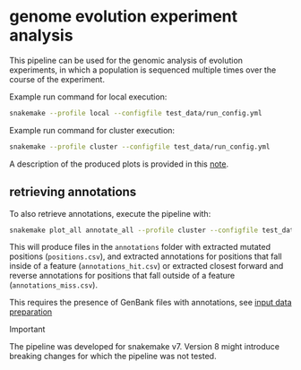 # genome evolution experiment analysis

This pipeline can be used for the genomic analysis of evolution experiments, in which a population is sequenced multiple times over the course of the experiment.

Example run command for local execution:
```bash
snakemake --profile local --configfile test_data/run_config.yml
```

Example run command for cluster execution:
```bash
snakemake --profile cluster --configfile test_data/run_config.yml
```

A description of the produced plots is provided in this [note](notes/plot_description.md).

## retrieving annotations

To also retrieve annotations, execute the pipeline with:
```bash
snakemake plot_all annotate_all --profile cluster --configfile test_data/run_config.yml
```
This will produce files in the `annotations` folder with extracted mutated positions (`positions.csv`), and extracted annotations for positions that fall inside of a feature (`annotations_hit.csv`) or extracted closest forward and reverse annotations for positions that fall outside of a feature (`annotations_miss.csv`).

This requires the presence of GenBank files with annotations, see [input data preparation](notes/input_data_preparation.md)

> [!IMPORTANT]  
> The pipeline was developed for snakemake v7. Version 8 might introduce breaking changes for which the pipeline was not tested.